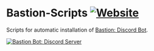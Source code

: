 # Bastion-Scripts [![Website](https://img.shields.io/website-up-down-green-red/https/BastionBot.org.svg?label=Website)](https://BastionBot.org)  
Scripts for automatic installation of [Bastion: Discord Bot](https://github.com/TheBastionBot/Bastion).

[![Bastion Bot: Discord Server](https://discordapp.com/api/guilds/267022940967665664/embed.png?style=banner2)](https://discord.gg/fzx8fkt)
